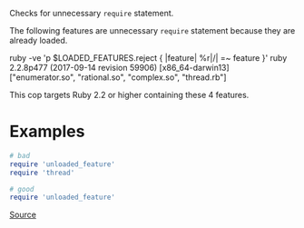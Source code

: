 
Checks for unnecessary `require` statement.

The following features are unnecessary `require` statement because
they are already loaded.

  ruby -ve 'p $LOADED_FEATURES.reject { |feature| %r|/| =~ feature }'
  ruby 2.2.8p477 (2017-09-14 revision 59906) [x86_64-darwin13]
  ["enumerator.so", "rational.so", "complex.so", "thread.rb"]

This cop targets Ruby 2.2 or higher containing these 4 features.

# Examples

```ruby
# bad
require 'unloaded_feature'
require 'thread'

# good
require 'unloaded_feature'
```

[Source](http://www.rubydoc.info/gems/rubocop/RuboCop/Cop/Lint/RedundantRequireStatement)
